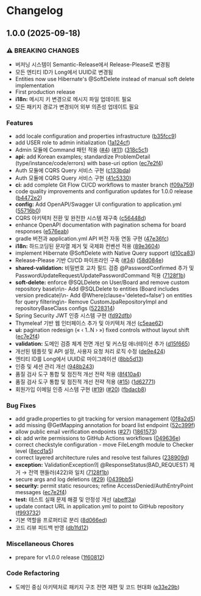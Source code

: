 # Changelog

## 1.0.0 (2025-09-18)


### ⚠ BREAKING CHANGES

* 버저닝 시스템이 Semantic-Release에서 Release-Please로 변경됨
* 모든 엔티티 ID가 Long에서 UUID로 변경됨
* Entities now use Hibernate's @SoftDelete instead of manual soft delete implementation
* First production release
* **i18n:** 메시지 키 변경으로 메시지 파일 업데이트 필요
* 모든 패키지 경로가 변경되어 외부 의존성 업데이트 필요

### Features

* add locale configuration and properties infrastructure ([b35fcc9](https://github.com/BunnyHoles/board-hole/commit/b35fcc916b8b6e85dcfd570b7285d8c6d85dee91))
* add USER role to admin initialization ([1a124cf](https://github.com/BunnyHoles/board-hole/commit/1a124cfd0192a5a7abc35ab966b8056c2f533a8d))
* Admin 모듈에 Command 패턴 적용 ([#4](https://github.com/BunnyHoles/board-hole/issues/4)) ([#11](https://github.com/BunnyHoles/board-hole/issues/11)) ([318c5c1](https://github.com/BunnyHoles/board-hole/commit/318c5c102436cafb86d4100d1098ca16e062170c))
* **api:** add Korean examples; standardize ProblemDetail (type/instance/code/errors) with base-uri option ([ec7e2f4](https://github.com/BunnyHoles/board-hole/commit/ec7e2f486012c3f3831963f1e425cef8583b1873))
* Auth 모듈에 CQRS Query 서비스 구현 ([c133bda](https://github.com/BunnyHoles/board-hole/commit/c133bda8dfe87f89b83af0c275e2de1336f5fcfe))
* Auth 모듈에 CQRS Query 서비스 구현 ([41c5330](https://github.com/BunnyHoles/board-hole/commit/41c5330e24453f52548a52080d10a1d7c2d46cca))
* **ci:** add complete Git Flow CI/CD workflows to master branch ([f09a759](https://github.com/BunnyHoles/board-hole/commit/f09a759aac46df56688a5362bb2790c25eae6359))
* code quality improvements and configuration updates for 1.0.0 release ([b4472e2](https://github.com/BunnyHoles/board-hole/commit/b4472e2c2a6597494341529ffda2e693894cc7a8))
* **config:** Add OpenAPI/Swagger UI configuration to application.yml ([55716b0](https://github.com/BunnyHoles/board-hole/commit/55716b0018f486a947d79488a7c7ad62670a0dfc))
* CQRS 아키텍처 전환 및 완전한 시스템 재구축 ([c56448d](https://github.com/BunnyHoles/board-hole/commit/c56448db82209b3a384a38d4238b3b2f499d00a7))
* enhance OpenAPI documentation with pagination schema for board responses ([e576eab](https://github.com/BunnyHoles/board-hole/commit/e576eab1047ec6398fc4f5dd3b79f719a64b22dd))
* gradle 버전과 application.yml API 버전 자동 연동 구현 ([47e36fc](https://github.com/BunnyHoles/board-hole/commit/47e36fc91b815f0ecfacade1baf6ad881872cece))
* **i18n:** 하드코딩된 문자열 제거 및 국제화 컨벤션 적용 ([89e3604](https://github.com/BunnyHoles/board-hole/commit/89e3604533e1507176811aa6c4193266f5a38e5d))
* implement Hibernate @SoftDelete with Native Query support ([d10ca83](https://github.com/BunnyHoles/board-hole/commit/d10ca83801d554174837a1c8219618be98e36aaa))
* Release-Please 기반 CI/CD 파이프라인 구축 ([#34](https://github.com/BunnyHoles/board-hole/issues/34)) ([58d084e](https://github.com/BunnyHoles/board-hole/commit/58d084eb029d215244d1306dc97aeb313a76a9d6))
* **shared-validation:** 비밀번호 교차 필드 검증 @PasswordConfirmed 추가 및 PasswordUpdateRequest/UpdatePasswordCommand 적용 ([7128f1b](https://github.com/BunnyHoles/board-hole/commit/7128f1bd719ea516bdf03c63ec8ead03e98d5ba9))
* **soft-delete:** enforce @SQLDelete on User/Board and remove custom repository base\n\n- Add @SQLDelete to entities (Board includes version predicate)\n- Add @Where(clause='deleted=false') on entities for query filtering\n- Remove CustomJpaRepositoryImpl and repositoryBaseClass configs ([5228314](https://github.com/BunnyHoles/board-hole/commit/52283142392f63efa013aace263925357097389f))
* Spring Security JWT 인증 시스템 구현 ([fd92dfb](https://github.com/BunnyHoles/board-hole/commit/fd92dfbe2e2e958390dc9f90f850f7597c68d155))
* Thymeleaf 기반 웹 인터페이스 추가 및 아키텍처 개선 ([c5eae62](https://github.com/BunnyHoles/board-hole/commit/c5eae6249a137258d85cc01165989e701054436b))
* **ui:** pagination redesign (« ‹ 1..N › ») fixed controls without layout shift ([ec7e2f4](https://github.com/BunnyHoles/board-hole/commit/ec7e2f486012c3f3831963f1e425cef8583b1873))
* **validation:** 도메인 검증 체계 전면 개선 및 커스텀 애너테이션 추가 ([d15f665](https://github.com/BunnyHoles/board-hole/commit/d15f6652ac46e2fe5967d6d77dbb06eafc3f792a))
* 개선된 템플릿 및 API 설정, 사용자 요청 처리 로직 수정 ([de9e424](https://github.com/BunnyHoles/board-hole/commit/de9e42496a9289fdaf0ed7873dd5fb7a419ec6a1))
* 엔티티 ID를 Long에서 UUID로 마이그레이션 ([8bb5d13](https://github.com/BunnyHoles/board-hole/commit/8bb5d13553da782daec3d41695ac9ffdb63831e4))
* 인증 및 세션 관리 개선 ([948b243](https://github.com/BunnyHoles/board-hole/commit/948b243baa235a2d1d3790e6e8cdb74afdf34d93))
* 품질 검사 도구 통합 및 점진적 개선 전략 적용 ([8f410a4](https://github.com/BunnyHoles/board-hole/commit/8f410a423a348834a10b71957ee4c18489bb30fd))
* 품질 검사 도구 통합 및 점진적 개선 전략 적용 ([#15](https://github.com/BunnyHoles/board-hole/issues/15)) ([1d62771](https://github.com/BunnyHoles/board-hole/commit/1d62771c30d8f40d9b31f19d38652ed8644ef689))
* 회원가입 이메일 인증 시스템 구현 ([#19](https://github.com/BunnyHoles/board-hole/issues/19)) ([#20](https://github.com/BunnyHoles/board-hole/issues/20)) ([fbdacb8](https://github.com/BunnyHoles/board-hole/commit/fbdacb85b506f7b24b38deb42c5699db722d6e89))


### Bug Fixes

* add gradle.properties to git tracking for version management ([0f8a2d5](https://github.com/BunnyHoles/board-hole/commit/0f8a2d568aaac06b34d3aa29ba22d8ac991b2ebb))
* add missing @GetMapping annotation for board list endpoint ([52c399f](https://github.com/BunnyHoles/board-hole/commit/52c399fa92e121b81e4261565ece67994f15b444))
* allow public email verification endpoints ([#27](https://github.com/BunnyHoles/board-hole/issues/27)) ([1861573](https://github.com/BunnyHoles/board-hole/commit/1861573c5128910a0e74adb1faec62a6831a3901))
* **ci:** add write permissions to GitHub Actions workflows ([049636e](https://github.com/BunnyHoles/board-hole/commit/049636e2a3ee8aa691681b78c6a939175e2056cd))
* correct checkstyle configuration - move FileLength module to Checker level ([8ecd1a5](https://github.com/BunnyHoles/board-hole/commit/8ecd1a54611bf6afed56cbe2af15eff1261f9614))
* correct layered architecture rules and resolve test failures ([238909d](https://github.com/BunnyHoles/board-hole/commit/238909d244cd97327180e543c667de04ecc8bcaa))
* **exception:** ValidationException의 @ResponseStatus(BAD_REQUEST) 제거 → 전역 핸들러(422)와 일치 ([7128f1b](https://github.com/BunnyHoles/board-hole/commit/7128f1bd719ea516bdf03c63ec8ead03e98d5ba9))
* secure args and log deletions ([#29](https://github.com/BunnyHoles/board-hole/issues/29)) ([0439bb5](https://github.com/BunnyHoles/board-hole/commit/0439bb5b3cd53ebf734cfd348f624c70b83e2ab7))
* **security:** permit static resources; refine AccessDenied/AuthEntryPoint messages ([ec7e2f4](https://github.com/BunnyHoles/board-hole/commit/ec7e2f486012c3f3831963f1e425cef8583b1873))
* **test:** 테스트 실패 문제 해결 및 안정성 개선 ([abeff3a](https://github.com/BunnyHoles/board-hole/commit/abeff3a1179c6f33f3ecdba76891beba5f1c8646))
* update contact URL in application.yml to point to GitHub repository ([f993732](https://github.com/BunnyHoles/board-hole/commit/f993732de342259cce833359d93bf3eb46d6c18e))
* 기본 역할을 프로퍼티로 분리 ([8d066ed](https://github.com/BunnyHoles/board-hole/commit/8d066ed8052032cf1095032f1503f49da3ee6d87))
* 코드 리뷰 피드백 반영 ([db1fd12](https://github.com/BunnyHoles/board-hole/commit/db1fd12af9f51771004cf7c440f7d5c521741a44))


### Miscellaneous Chores

* prepare for v1.0.0 release ([1f60812](https://github.com/BunnyHoles/board-hole/commit/1f6081226b11f363c42e0cda8a2822a0824e7085))


### Code Refactoring

* 도메인 중심 아키텍처로 패키지 구조 전면 재편 및 코드 현대화 ([e33e29b](https://github.com/BunnyHoles/board-hole/commit/e33e29b24b5ab64bfff81713a4d36f3a55de33e7))
